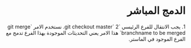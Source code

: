
# <div dir=rtl>الدمج المباشر</div>

<div dir=rtl>
1. يجب الانتقال للفرع الرئيسي `git checkout master`
2. نستخدم الامر `git merge branchname to be merged` هذا الامر يعني التحديثات الموجودة بهذا الفرع تدمج مع الفرع الموجود في الماستر.
</dir>


